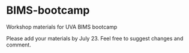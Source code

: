 # BIMS-bootcamp
Workshop materials for UVA BIMS bootcamp

Please add your materials by July 23. Feel free to suggest changes and comment.